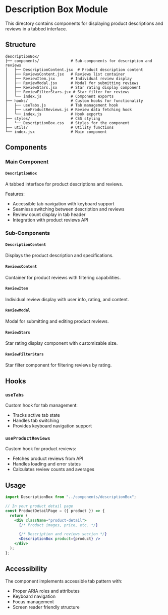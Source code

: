 # Description Box Module

This directory contains components for displaying product descriptions and reviews in a tabbed interface.

## Structure

```
descriptionBox/
├── components/              # Sub-components for description and reviews
│   ├── DescriptionContent.jsx  # Product description content
│   ├── ReviewsContent.jsx   # Reviews list container
│   ├── ReviewItem.jsx       # Individual review display
│   ├── ReviewModal.jsx      # Modal for submitting reviews
│   ├── ReviewStars.jsx      # Star rating display component
│   ├── ReviewFilterStars.jsx # Star filter for reviews
│   └── index.js             # Component exports
├── hooks/                   # Custom hooks for functionality
│   ├── useTabs.js           # Tab management hook
│   ├── useProductReviews.js # Review data fetching hook
│   └── index.js             # Hook exports
├── styles/                  # CSS styling
│   └── DescriptionBox.css   # Styles for the component
├── utils/                   # Utility functions
└── index.jsx                # Main component
```

## Components

### Main Component

#### `DescriptionBox`

A tabbed interface for product descriptions and reviews.

Features:

- Accessible tab navigation with keyboard support
- Seamless switching between description and reviews
- Review count display in tab header
- Integration with product reviews API

### Sub-Components

#### `DescriptionContent`

Displays the product description and specifications.

#### `ReviewsContent`

Container for product reviews with filtering capabilities.

#### `ReviewItem`

Individual review display with user info, rating, and content.

#### `ReviewModal`

Modal for submitting and editing product reviews.

#### `ReviewStars`

Star rating display component with customizable size.

#### `ReviewFilterStars`

Star filter component for filtering reviews by rating.

## Hooks

### `useTabs`

Custom hook for tab management:

- Tracks active tab state
- Handles tab switching
- Provides keyboard navigation support

### `useProductReviews`

Custom hook for product reviews:

- Fetches product reviews from API
- Handles loading and error states
- Calculates review counts and averages

## Usage

```jsx
import DescriptionBox from "../components/descriptionBox";

// In your product detail page
const ProductDetailPage = ({ product }) => {
  return (
    <div className="product-detail">
      {/* Product images, price, etc. */}

      {/* Description and reviews section */}
      <DescriptionBox product={product} />
    </div>
  );
};
```

## Accessibility

The component implements accessible tab pattern with:

- Proper ARIA roles and attributes
- Keyboard navigation
- Focus management
- Screen reader friendly structure

